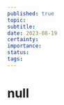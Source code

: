 ```yaml
---
published: true
topic: 
subtitle: 
date: 2023-08-19
certainty:
importance: 
status:
tags: 
---
```

# null
